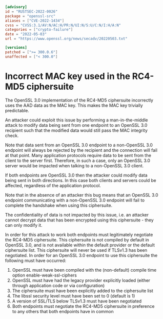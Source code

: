 ```toml
[advisory]
id = "RUSTSEC-2022-0026"
package = "openssl-src"
aliases = ["CVE-2022-1434"]
cvss = "CVSS:3.1/AV:N/AC:H/PR:N/UI:N/S:U/C:N/I:H/A:N"
categories = ["crypto-failure"]
date = "2022-05-03"
url = "https://www.openssl.org/news/secadv/20220503.txt"

[versions]
patched = [">= 300.0.6"]
unaffected = ["< 300.0"]
```

# Incorrect MAC key used in the RC4-MD5 ciphersuite

The OpenSSL 3.0 implementation of the RC4-MD5 ciphersuite incorrectly uses the
AAD data as the MAC key. This makes the MAC key trivially predictable.

An attacker could exploit this issue by performing a man-in-the-middle attack to
modify data being sent from one endpoint to an OpenSSL 3.0 recipient such that
the modified data would still pass the MAC integrity check.

Note that data sent from an OpenSSL 3.0 endpoint to a non-OpenSSL 3.0 endpoint
will always be rejected by the recipient and the connection will fail at that
point. Many application protocols require data to be sent from the client to the
server first. Therefore, in such a case, only an OpenSSL 3.0 server would be
impacted when talking to a non-OpenSSL 3.0 client.

If both endpoints are OpenSSL 3.0 then the attacker could modify data being
sent in both directions. In this case both clients and servers could be
affected, regardless of the application protocol.

Note that in the absence of an attacker this bug means that an OpenSSL 3.0
endpoint communicating with a non-OpenSSL 3.0 endpoint will fail to complete the
handshake when using this ciphersuite.

The confidentiality of data is not impacted by this issue, i.e. an attacker
cannot decrypt data that has been encrypted using this ciphersuite - they can
only modify it.

In order for this attack to work both endpoints must legitimately negotiate the
RC4-MD5 ciphersuite. This ciphersuite is not compiled by default in OpenSSL 3.0,
and is not available within the default provider or the default ciphersuite
list. This ciphersuite will never be used if TLSv1.3 has been negotiated. In
order for an OpenSSL 3.0 endpoint to use this ciphersuite the following must
have occurred:

1. OpenSSL must have been compiled with the (non-default) compile time option
   enable-weak-ssl-ciphers
2. OpenSSL must have had the legacy provider explicitly loaded (either through
   application code or via configuration)
3. The ciphersuite must have been explicitly added to the ciphersuite list
4. The libssl security level must have been set to 0 (default is 1)
5. A version of SSL/TLS below TLSv1.3 must have been negotiated
6. Both endpoints must negotiate the RC4-MD5 ciphersuite in preference to any
   others that both endpoints have in common
